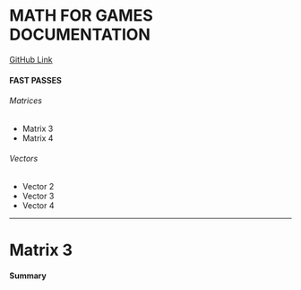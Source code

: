 # MATH FOR GAMES DOCUMENTATION

[GitHub Link](https://github.com/sfaulk7/MathForGames)

#### FAST PASSES

###### Matrices
- Matrix 3
- Matrix 4

###### Vectors
- Vector 2
- Vector 3
- Vector 4

---

# Matrix 3

#### Summary



